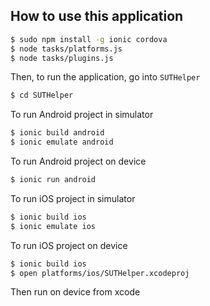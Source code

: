 
## How to use this application

```bash
$ sudo npm install -g ionic cordova
$ node tasks/platforms.js
$ node tasks/plugins.js

```

Then, to run the application, go into `SUTHelper`

```bash
$ cd SUTHelper
```

To run Android project in simulator

```bash
$ ionic build android
$ ionic emulate android
```

To run Android project on device

```bash
$ ionic run android
```

To run iOS project in simulator

```bash
$ ionic build ios
$ ionic emulate ios
```

To run iOS project on device

```bash
$ ionic build ios
$ open platforms/ios/SUTHelper.xcodeproj
```

Then run on device from xcode
